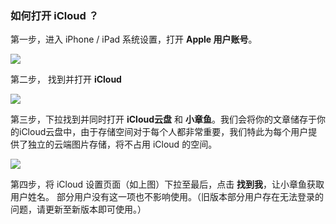 ### 如何打开 iCloud ？

第一步，进入 iPhone / iPad 系统设置，打开 ****Apple 用户账号****。

![](https://octopus.smcdn.cn/basic/_074e9bb2241e7f6cb71878cb5a543325/md5/c65bd2cf4fbda8838765188fb30893ae.png)

第二步， 找到并打开 ****iCloud****

![](https://octopus.smcdn.cn/basic/_074e9bb2241e7f6cb71878cb5a543325/md5/fa53af2b1b1eefdc3a40d01676af4000.png)

第三步，下拉找到并同时打开 ****iCloud云盘**** 和 ****小章鱼****。我们会将你的文章储存于你的iCloud云盘中，由于存储空间对于每个人都非常重要，我们特此为每个用户提供了独立的云端图片存储，将不占用 iCloud 的空间。

![](https://octopus.smcdn.cn/basic/_074e9bb2241e7f6cb71878cb5a543325/md5/d4559c06d3a38b1fdbfb0ea9ba183854.png)

第四步，将 iCloud 设置页面（如上图）下拉至最后，点击 ****找到我****，让小章鱼获取用户姓名。 部分用户没有这一项也不影响使用。（旧版本部分用户存在无法登录的问题，请更新至新版本即可使用。）
